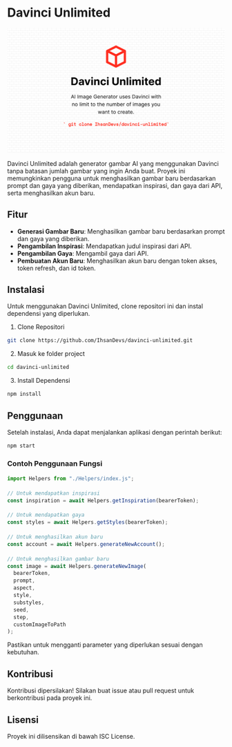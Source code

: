 # Davinci Unlimited

![Banner Davinci Unlimited](./davinci-unlimited.png)

Davinci Unlimited adalah generator gambar AI yang menggunakan Davinci tanpa batasan jumlah gambar yang ingin Anda buat. Proyek ini memungkinkan pengguna untuk menghasilkan gambar baru berdasarkan prompt dan gaya yang diberikan, mendapatkan inspirasi, dan gaya dari API, serta menghasilkan akun baru.

## Fitur

- **Generasi Gambar Baru**: Menghasilkan gambar baru berdasarkan prompt dan gaya yang diberikan.
- **Pengambilan Inspirasi**: Mendapatkan judul inspirasi dari API.
- **Pengambilan Gaya**: Mengambil gaya dari API.
- **Pembuatan Akun Baru**: Menghasilkan akun baru dengan token akses, token refresh, dan id token.

## Instalasi

Untuk menggunakan Davinci Unlimited, clone repositori ini dan instal dependensi yang diperlukan.

1. Clone Repositori

```bash
git clone https://github.com/IhsanDevs/davinci-unlimited.git
```

2. Masuk ke folder project

```bash
cd davinci-unlimited
```

3. Install Dependensi

```bash
npm install
```

## Penggunaan

Setelah instalasi, Anda dapat menjalankan aplikasi dengan perintah berikut:

```bash
npm start
```

### Contoh Penggunaan Fungsi

```javascript
import Helpers from "./Helpers/index.js";

// Untuk mendapatkan inspirasi
const inspiration = await Helpers.getInspiration(bearerToken);

// Untuk mendapatkan gaya
const styles = await Helpers.getStyles(bearerToken);

// Untuk menghasilkan akun baru
const account = await Helpers.generateNewAccount();

// Untuk menghasilkan gambar baru
const image = await Helpers.generateNewImage(
  bearerToken,
  prompt,
  aspect,
  style,
  substyles,
  seed,
  step,
  customImageToPath
);
```

Pastikan untuk mengganti parameter yang diperlukan sesuai dengan kebutuhan.

## Kontribusi

Kontribusi dipersilakan! Silakan buat issue atau pull request untuk berkontribusi pada proyek ini.

## Lisensi

Proyek ini dilisensikan di bawah ISC License.
